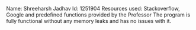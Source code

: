 Name: Shreeharsh Jadhav
Id: 1251904
Resources used: Stackoverflow, Google and predefined functions provided by the Professor
The program is fully functional without any memory leaks and has no issues with it.

